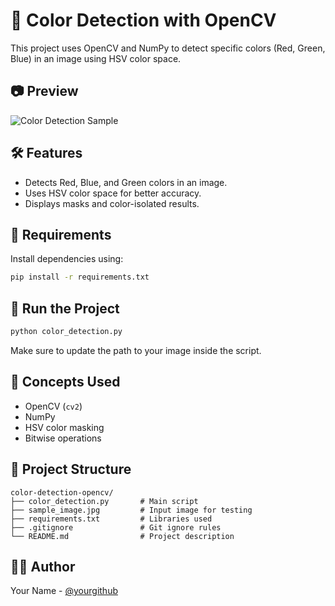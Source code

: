 # 🎨 Color Detection with OpenCV

This project uses OpenCV and NumPy to detect specific colors (Red, Green, Blue) in an image using HSV color space.

## 📷 Preview

![Color Detection Sample](sample_image.jpg)

## 🛠️ Features
- Detects Red, Blue, and Green colors in an image.
- Uses HSV color space for better accuracy.
- Displays masks and color-isolated results.

## 🧪 Requirements

Install dependencies using:
```bash
pip install -r requirements.txt
```

## 🚀 Run the Project

```bash
python color_detection.py
```

Make sure to update the path to your image inside the script.

## 🧠 Concepts Used

- OpenCV (`cv2`)
- NumPy
- HSV color masking
- Bitwise operations

## 📁 Project Structure

```
color-detection-opencv/
├── color_detection.py       # Main script
├── sample_image.jpg         # Input image for testing
├── requirements.txt         # Libraries used
├── .gitignore               # Git ignore rules
└── README.md                # Project description
```

## 🙋‍♂️ Author

Your Name - [@yourgithub](https://github.com/yourgithub)
